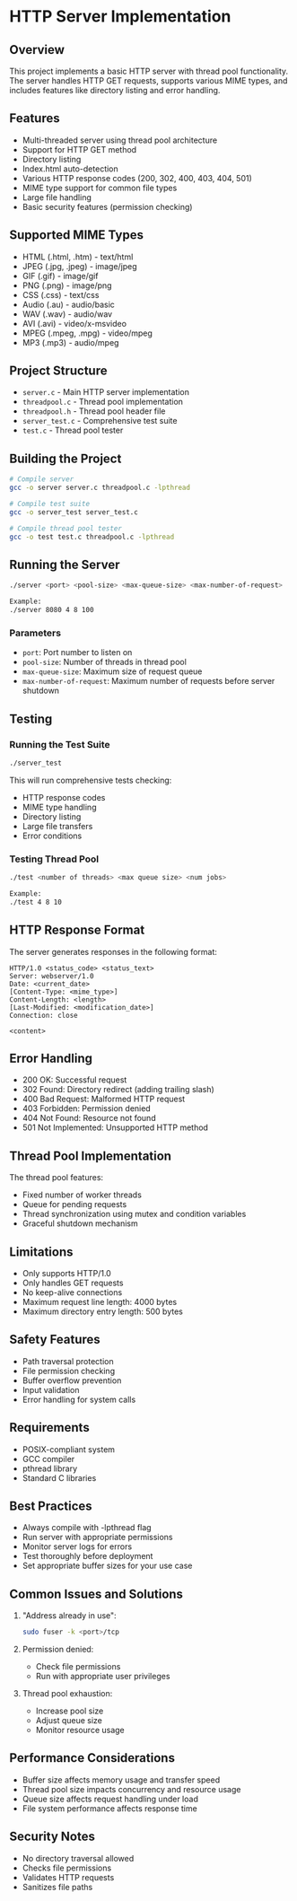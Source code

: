# HTTP Server Implementation

## Overview
This project implements a basic HTTP server with thread pool functionality. The server handles HTTP GET requests, supports various MIME types, and includes features like directory listing and error handling.

## Features
- Multi-threaded server using thread pool architecture
- Support for HTTP GET method
- Directory listing
- Index.html auto-detection
- Various HTTP response codes (200, 302, 400, 403, 404, 501)
- MIME type support for common file types
- Large file handling
- Basic security features (permission checking)

## Supported MIME Types
- HTML (.html, .htm) - text/html
- JPEG (.jpg, .jpeg) - image/jpeg
- GIF (.gif) - image/gif
- PNG (.png) - image/png
- CSS (.css) - text/css
- Audio (.au) - audio/basic
- WAV (.wav) - audio/wav
- AVI (.avi) - video/x-msvideo
- MPEG (.mpeg, .mpg) - video/mpeg
- MP3 (.mp3) - audio/mpeg

## Project Structure
- `server.c` - Main HTTP server implementation
- `threadpool.c` - Thread pool implementation
- `threadpool.h` - Thread pool header file
- `server_test.c` - Comprehensive test suite
- `test.c` - Thread pool tester

## Building the Project
```bash
# Compile server
gcc -o server server.c threadpool.c -lpthread

# Compile test suite
gcc -o server_test server_test.c

# Compile thread pool tester
gcc -o test test.c threadpool.c -lpthread
```

## Running the Server
```bash
./server <port> <pool-size> <max-queue-size> <max-number-of-request>

Example:
./server 8080 4 8 100
```

### Parameters
- `port`: Port number to listen on
- `pool-size`: Number of threads in thread pool
- `max-queue-size`: Maximum size of request queue
- `max-number-of-request`: Maximum number of requests before server shutdown

## Testing
### Running the Test Suite
```bash
./server_test
```
This will run comprehensive tests checking:
- HTTP response codes
- MIME type handling
- Directory listing
- Large file transfers
- Error conditions

### Testing Thread Pool
```bash
./test <number of threads> <max queue size> <num jobs>

Example:
./test 4 8 10
```

## HTTP Response Format
The server generates responses in the following format:
```
HTTP/1.0 <status_code> <status_text>
Server: webserver/1.0
Date: <current_date>
[Content-Type: <mime_type>]
Content-Length: <length>
[Last-Modified: <modification_date>]
Connection: close

<content>
```

## Error Handling
- 200 OK: Successful request
- 302 Found: Directory redirect (adding trailing slash)
- 400 Bad Request: Malformed HTTP request
- 403 Forbidden: Permission denied
- 404 Not Found: Resource not found
- 501 Not Implemented: Unsupported HTTP method

## Thread Pool Implementation
The thread pool features:
- Fixed number of worker threads
- Queue for pending requests
- Thread synchronization using mutex and condition variables
- Graceful shutdown mechanism

## Limitations
- Only supports HTTP/1.0
- Only handles GET requests
- No keep-alive connections
- Maximum request line length: 4000 bytes
- Maximum directory entry length: 500 bytes

## Safety Features
- Path traversal protection
- File permission checking
- Buffer overflow prevention
- Input validation
- Error handling for system calls

## Requirements
- POSIX-compliant system
- GCC compiler
- pthread library
- Standard C libraries

## Best Practices
- Always compile with -lpthread flag
- Run server with appropriate permissions
- Monitor server logs for errors
- Test thoroughly before deployment
- Set appropriate buffer sizes for your use case

## Common Issues and Solutions
1. "Address already in use":
   ```bash
   sudo fuser -k <port>/tcp
   ```

2. Permission denied:
   - Check file permissions
   - Run with appropriate user privileges

3. Thread pool exhaustion:
   - Increase pool size
   - Adjust queue size
   - Monitor resource usage

## Performance Considerations
- Buffer size affects memory usage and transfer speed
- Thread pool size impacts concurrency and resource usage
- Queue size affects request handling under load
- File system performance affects response time

## Security Notes
- No directory traversal allowed
- Checks file permissions
- Validates HTTP requests
- Sanitizes file paths

